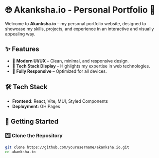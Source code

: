 # 🌐 Akanksha.io - Personal Portfolio 🚀  

Welcome to **Akanksha.io** – my personal portfolio website, designed to showcase my skills, projects, and experience in an interactive and visually appealing way.  

## ✨ Features  
- 🔹 **Modern UI/UX** – Clean, minimal, and responsive design.  
- 🔹 **Tech Stack Display** – Highlights my expertise in web technologies.  
- 🔹 **Fully Responsive** – Optimized for all devices.  

## 🛠 Tech Stack  
- **Frontend:** React, Vite, MUI, Styled Components  
- **Deployment:** GH Pages  

## 🚀 Getting Started  

### 1️⃣ Clone the Repository  
```bash
git clone https://github.com/yourusername/akanksha.io.git
cd akanksha.io
